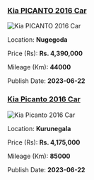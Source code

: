 
<!-- 6935d1ad3211c4eeb09ec4b637fdb44d -->

### [Kia PICANTO 2016 Car](https://riyasewana.com/buy/kia-picanto-sale-nugegoda-6526212)

![Kia PICANTO 2016 Car](https://riyasewana.com/thumb/thumbkia-picanto-22120139491.jpg)

Location: **Nugegoda**

Price (Rs): **Rs. 4,390,000**

Mileage (Km): **44000**

Publish Date: **2023-06-22**


<!-- 98c743178154e82074d7f5cfd6425947 -->

### [Kia Picanto 2016 Car](https://riyasewana.com/buy/kia-picanto-sale-kurunegala-6524905)

![Kia Picanto 2016 Car](https://riyasewana.com/thumb/thumbkia-picanto-22830454791.jpg)

Location: **Kurunegala**

Price (Rs): **Rs. 4,175,000**

Mileage (Km): **85000**

Publish Date: **2023-06-22**

